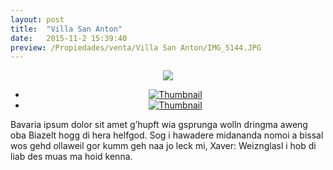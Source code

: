 ```yaml
---
layout: post
title:  "Villa San Anton"
date:   2015-11-2 15:39:40
preview: /Propiedades/venta/Villa San Anton/IMG_5144.JPG
---
```


<center>
	<div class="mainImg">
		<img src="/Edweb/Propiedades/venta/Villa San Anton/IMG_5144.JPG" class="custom">
	</div>
	<!--aqui comienza las fotos pequeñas -->
	<ul class="thumbnails">
	  <li>
	    <a href="/Edweb/Propiedades/venta/Villa San Anton/IMG_5144.JPG">
	      <img class="tumbnails" src="/Edweb/Propiedades/venta/Villa San Anton/IMG_5144.JPG" alt="Thumbnail">
	    </a>
	  </li>
	  <li>
	    <a href="/Edweb/Propiedades/venta/Villa San Anton/IMG_5145.JPG">
	      <img class="tumbnails" src="/Edweb/Propiedades/venta/Villa San Anton/IMG_5145.JPG" alt="Thumbnail">
	    </a>
	  </li>
	</ul>
	<script src="https://ajax.googleapis.com/ajax/libs/jquery/1.9.1/jquery.min.js"></script>
	<script type="text/javascript" src="/Edweb/js/jquery.simpleGal.js"></script>
	<script>
		$(document).ready(function () {
			$('.thumbnails').simpleGal({
				mainImage: '.custom'
			});
		});
	</script>
</center>

Bavaria ipsum dolor sit amet g’hupft wia gsprunga wolln dringma aweng oba Biazelt hogg di hera helfgod. Sog i hawadere midananda nomoi a bissal wos gehd ollaweil gor kumm geh naa jo leck mi, Xaver: Weiznglasl i hob di liab des muas ma hoid kenna.

